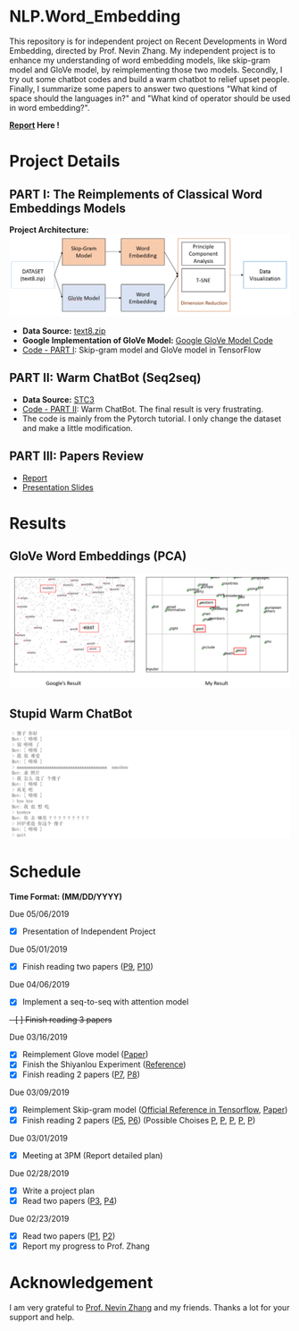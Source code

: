 # NLP.Word_Embedding
This repository is for independent project on Recent Developments in Word Embedding, directed by Prof. Nevin Zhang. My independent project is to enhance my understanding of word embedding models, like skip-gram model and GloVe model, by reimplementing those two models. Secondly, I try out some chatbot codes and build a warm chatbot to relief upset people. Finally, I summarize some papers to answer two questions "What kind of space should the languages in?" and "What kind of operator should be used in word embedding?".

**[Report](https://github.com/yansenhan/NLP.Word_Embedding/blob/master/Report.pdf) Here !**

# Project Details
## PART I: The Reimplements of Classical Word Embeddings Models
**Project Architecture:**
![Project Architecture](images/project_architecture.png)
- **Data Source:** [text8.zip](http://mattmahoney.NET/dc/text8.zip)
- **Google Implementation of GloVe Model:** [Google GloVe Model Code](https://colab.research.google.com/github/mdda/deep-learning-workshop/blob/master/notebooks/5-RNN/3-Text-Corpus-and-Embeddings.ipynb#scrollTo=LusgTEmtqTK5)
- [Code - PART I](https://github.com/yansenhan/NLP.Word_Embedding/tree/master/PART%201): Skip-gram model and GloVe model in TensorFlow

## PART II: Warm ChatBot (Seq2seq)
- **Data Source:** [STC3](http://coai.cs.tsinghua.edu.cn/hml/challenge/dataset_description/)
- [Code - PART II](https://github.com/yansenhan/NLP.Word_Embedding/tree/master/PART%202): Warm ChatBot. The final result is very frustrating.
- The code is mainly from the Pytorch tutorial. I only change the dataset and make a little modification.

## PART III: Papers Review
- [Report](https://github.com/yansenhan/NLP.Word_Embedding/blob/master/Report.pdf)
- [Presentation Slides](https://github.com/yansenhan/NLP.Word_Embedding/blob/master/Presentation_PPT.pdf)

# Results
## GloVe Word Embeddings (PCA)
![](/images/comparison.png)

## Stupid Warm ChatBot
![](/images/conversation_chatbot1.png)

# Schedule 
**Time Format: (MM/DD/YYYY)**

Due 05/06/2019
- [x] Presentation of Independent Project

Due 05/01/2019
- [x] Finish reading two papers ([P9](https://arxiv.org/pdf/1902.06423.pdf), [P10](https://arxiv.org/pdf/1806.04313.pdf))

Due 04/06/2019
- [x] Implement a seq-to-seq with attention model

~~- [ ] Finish reading 3 papers~~

Due 03/16/2019
- [x] Reimplement Glove model ([Paper](https://nlp.stanford.edu/pubs/glove.pdf))
- [x] Finish the Shiyanlou Experiment ([Reference](https://www.shiyanlou.com/courses/684))
- [x] Finish reading 2 papers ([P7](https://aaai.org/ocs/index.php/AAAI/AAAI18/paper/view/16998/16114), [P8](https://www.aaai.org/ocs/index.php/AAAI/AAAI18/paper/view/16455/15753))

Due 03/09/2019
- [x] Reimplement Skip-gram model  ([Official Reference in Tensorflow](https://www.tensorflow.org/tutorials/representation/word2vec), [Paper](https://arxiv.org/pdf/1301.3781.pdf))
- [x] Finish reading 2 papers ([P5](https://arxiv.org/pdf/1810.04805.pdf), [P6](https://nlp.stanford.edu/pubs/glove.pdf))
(Possible Choises [P](https://www.aaai.org/ocs/index.php/AAAI/AAAI15/paper/viewFile/9314/9535), [P](https://arxiv.org/pdf/1507.01127.pdf%20http://arxiv.org/abs/1507.01127.pdf), [P](https://aaai.org/ocs/index.php/AAAI/AAAI18/paper/view/16998/16114), [P](http://aclweb.org/anthology/P18-1031), [P](http://aclweb.org/anthology/D18-2029))

Due 03/01/2019
- [x] Meeting at 3PM (Report detailed plan)

Due 02/28/2019
- [x] Write a project plan
- [x] Read two papers ([P3](http://www.aclweb.org/anthology/C14-1016), [P4](http://www.aclweb.org/anthology/D14-1110))

Due 02/23/2019
- [x] Read two papers ([P1](http://aclweb.org/anthology/P18-1073), [P2](http://aclweb.org/anthology/P18-1041))
- [x] Report my progress to Prof. Zhang

# Acknowledgement
I am very grateful to [Prof. Nevin Zhang](https://www.cse.ust.hk/faculty/lzhang/) and my friends. Thanks a lot for your support and help.

